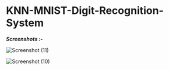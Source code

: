# KNN-MNIST-Digit-Recognition-System

***Screenshots :-***


![Screenshot (11)](https://user-images.githubusercontent.com/45221397/104640940-25f58b00-56cf-11eb-86bc-a4dedb15770c.png)



![Screenshot (10)](https://user-images.githubusercontent.com/45221397/104640945-27bf4e80-56cf-11eb-8272-386abba8657d.png)
